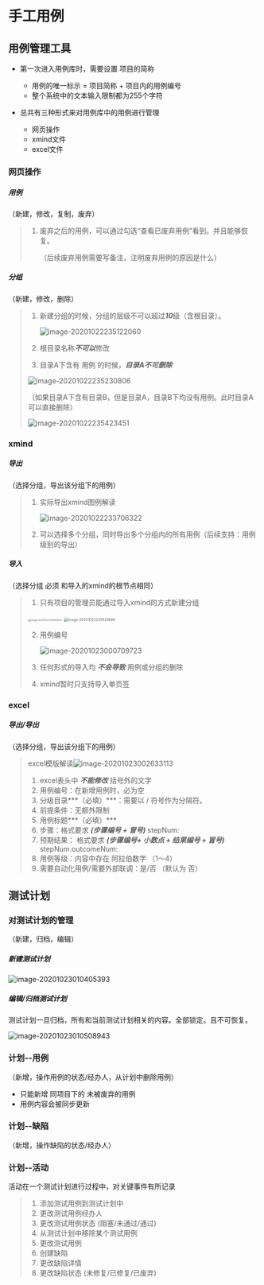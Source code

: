 # 手工用例

## 用例管理工具

* 第一次进入用例库时，需要设置 项目的简称

  * 用例的唯一标示 = 项目简称 + 项目内的用例编号 
  * 整个系统中的文本输入限制都为255个字符

  

* 总共有三种形式来对用例库中的用例进行管理
  * 网页操作
  * xmind文件
  * excel文件

### 网页操作

##### 用例

（新建，修改，复制，废弃）

> 1. 废弃之后的用例，可以通过勾选“查看已废弃用例”看到。并且能够恢复。
>
>    （后续废弃用例需要写备注，注明废弃用例的原因是什么）

##### 分组

（新建，修改，删除）

> 1. 新建分组的时候，分组的层级不可以超过***10***级（含根目录）。
>
>    ![image-20201022235122060](./image-20201022235122060.png)
>
>    
>
> 2. 根目录名称***不可以***修改
>
>    
>
> 3. 目录A下含有 用例 的时候，***目录A不可删除***
>
>    
>
> ![image-20201022235230806](./image-20201022235230806.png)
>
> （如果目录A下含有目录B，但是目录A，目录B下均没有用例。此时目录A可以直接删除）
>
> ![image-20201022235423451](./image-20201022235423451.png)

### xmind

##### 导出

（选择分组，导出该分组下的用例）

> 1. 实际导出xmind图例解读
>
>    ![image-20201022233706322](./image-20201022233706322.png)
>
> 2. 可以选择多个分组，同时导出多个分组内的所有用例（后续支持：用例级别的导出）



##### 导入

（选择分组 必须 和导入的xmind的根节点相同）

> 1. 只有项目的管理员能通过导入xmind的方式新建分组
>
> <img src="./image-20201022235904920.png" alt="image-20201022235904920" style="zoom:33%;" />
>
>  
>
> 
>
> <img src="./image-20201022235925666.png" alt="image-20201022235925666" style="zoom:50%;" />
>
> 2. 用例编号
>
>    ![image-20201023000709723](./image-20201023000709723.png)
>
>  
>
> 3. 任何形式的导入均 ***不会导致*** 用例或分组的删除
> 4. xmind暂时只支持导入单页签



### excel

##### 导出/导出 

（选择分组，导出该分组下的用例）

> excel模版解读![image-20201023002633113](./image-20201023002633113.png)
>
> 1. excel表头中 ***不能修改*** 括号外的文字
> 2. 用例编号：在新增用例时，必为空
> 3. 分级目录***（必填）***：需要以  /  符号作为分隔符。
> 4. 前提条件：无额外限制
> 5. 用例标题***（必填）***
> 6. 步骤：格式要求   ***(步骤编号 + 冒号)***  stepNum:     
> 7. 预期结果： 格式要求    ***(步骤编号+ 小数点 + 结果编号 + 冒号)***  stepNum.outcomeNum:    
> 8. 用例等级：内容中存在 阿拉伯数字 （1～4）
> 9. 需要自动化用例/需要外部联调：是/否 （默认为 否）





## 测试计划

### 对测试计划的管理

（新建，归档，编辑）

##### 新建测试计划

![image-20201023010405393](./image-20201023010405393.png)

##### 编辑/归档测试计划

测试计划一旦归档，所有和当前测试计划相关的内容。全部锁定。且不可恢复。

![image-20201023010508943](./image-20201023010508943.png)



### 计划--用例

（新增，操作用例的状态/经办人，从计划中删除用例）

* 只能新增 同项目下的 未被废弃的用例
* 用例内容会被同步更新

### 计划--缺陷

（新增，操作缺陷的状态/经办人）

### 计划--活动

活动在一个测试计划进行过程中，对关键事件有所记录

> 1. 添加测试用例到测试计划中
> 2. 更改测试用例经办人
> 3. 更改测试用例状态 (阻塞/未通过/通过)
> 4. 从测试计划中移除某个测试用例
> 5. 更改测试用例
> 6. 创建缺陷
> 7. 更改缺陷详情
> 8. 更改缺陷状态 (未修复/已修复/已废弃)





